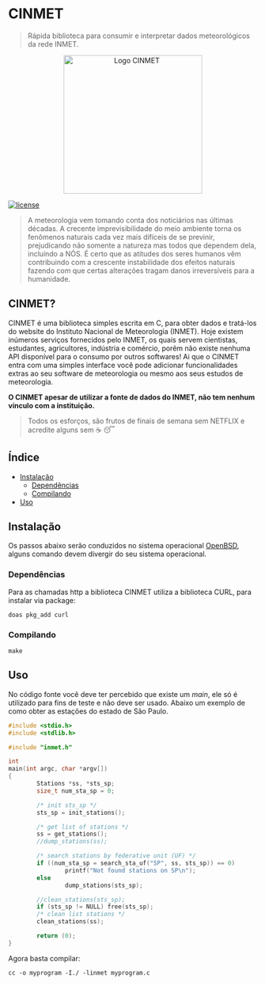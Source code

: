 # CINMET
> Rápida biblioteca para consumir e interpretar dados meteorológicos da rede INMET.

<p align="center">
  <img src="https://m0x.ru/logo-cinmet.png" alt="Logo CINMET" width="280px"/>
</p>

[![license](https://img.shields.io/badge/License-BSD-blue.svg?style=for-the-badge)](LICENSE)

> A meteorologia vem tomando conta dos noticiários nas últimas décadas. A crecente imprevisibilidade
do meio ambiente torna os fenômenos naturais cada vez mais difíceis de se previnir, prejudicando
não somente a natureza mas todos que dependem dela, incluindo a NÓS.
É certo que as atitudes dos seres humanos vêm contribuindo com a crescente instabilidade
dos efeitos naturais fazendo com que certas alterações tragam danos irreversíveis para a humanidade.

## CINMET?

CINMET é uma biblioteca simples escrita em C, para obter dados e
tratá-los do website do Instituto Nacional de Meteorologia (INMET).
Hoje existem inúmeros serviços fornecidos pelo INMET, os quais servem cientistas,
estudantes, agricultores, indústria e comércio, porêm não existe nenhuma
API disponível para o consumo por outros softwares!
Ai que o CINMET entra com uma simples interface você pode adicionar funcionalidades
extras ao seu software de meteorologia ou mesmo aos seus estudos de meteorologia.

**O CINMET apesar de utilizar a fonte de dados do INMET, não tem nenhum
vínculo com a instituição.**

> Todos os esforços, são frutos de finais de semana sem NETFLIX e acredite
alguns sem :coffee: :sleeping:

## Índice

- [Instalação](#instalação)
    - [Dependências](#dependências)
    - [Compilando](#Compilando)
- [Uso](#uso)

## Instalação

Os passos abaixo serão conduzidos no sistema operacional
[OpenBSD](https://openbsd.org), alguns comando devem divergir do seu
sistema operacional.

### Dependências

Para as chamadas http a biblioteca CINMET utiliza a biblioteca CURL,
para instalar via package:

```
doas pkg_add curl
```

### Compilando

```
make
```

## Uso

No código fonte você deve ter percebido que existe um _main_, ele só é
utilizado para fins de teste e não deve ser usado. Abaixo um exemplo de
como obter as estações do estado de São Paulo.

```c
#include <stdio.h>
#include <stdlib.h>

#include "inmet.h"

int
main(int argc, char *argv[])
{
        Stations *ss, *sts_sp;
        size_t num_sta_sp = 0;

        /* init sts_sp */
        sts_sp = init_stations();

        /* get list of stations */
        ss = get_stations();
        //dump_stations(ss);

        /* search stations by federative unit (UF) */
        if ((num_sta_sp = search_sta_uf("SP", ss, sts_sp)) == 0)
                printf("Not found stations on SP\n");
        else
                dump_stations(sts_sp);

        //clean_stations(sts_sp);
        if (sts_sp != NULL) free(sts_sp);
        /* clean list stations */
        clean_stations(ss);

        return (0);
}
```

Agora basta compilar:

```
cc -o myprogram -I./ -linmet myprogram.c
```
